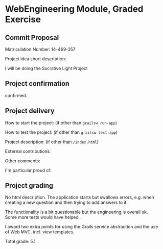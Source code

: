 # WebEngineering Module, Graded Exercise

## Commit Proposal

Matriculation Number: 14-469-357

Project idea short description: 

I will be doing the Socrative Light Project


## Project confirmation

confirmed.


## Project delivery <to be filled by student>

How to start the project: (if other than `grailsw run-app`)

How to test the project:  (if other than `grailsw test-app`)

Project description:      (if other than `/index.html`)


External contributions:

Other comments: 

I'm particular proud of:


## Project grading 

No html description.
The application starts but swallows errors, e.g. when creating a new
question and then trying to add answers to it.

The functionality is a bit questionable but the engineering is overall ok.
Some more tests would have helped.

I award two extra points for using the Grails service abstraction and
the use of Web MVC, incl. view templates.

Total grade: 5.1

